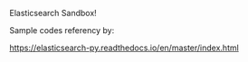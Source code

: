 Elasticsearch Sandbox!

Sample codes referency by:

https://elasticsearch-py.readthedocs.io/en/master/index.html
